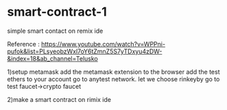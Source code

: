 # smart-contract-1
simple smart contact on remix ide

Reference : https://www.youtube.com/watch?v=WPPni-pufok&list=PLsyeobzWxl7oY6tZmnZ5S7yTDxyu4zDW-&index=18&ab_channel=Telusko

1)setup metamask
add the metamask extension to the browser
add the test ethers to your account
  go to anytest network. let we choose rinkeyby 
  go to test faucet->crypto faucet 

2)make a smart contract on rimix ide
  
 


